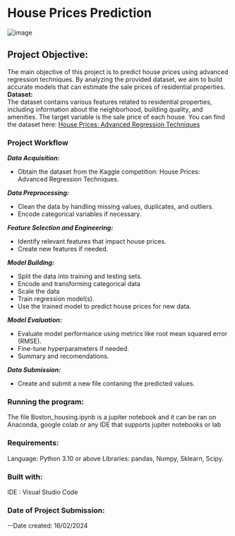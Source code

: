 # House Prices Prediction
![image](https://github.com/Blaqdiana/WiDs-assignment/assets/109005502/00b1b991-e6b4-4250-ac72-c5fd9fc78519)

## Project Objective:
The main objective of this project is to predict house prices using advanced regression techniques. By analyzing the provided 
dataset, we aim to build accurate models that can estimate the sale prices of residential properties.
**Dataset:**  
The dataset contains various features related to residential properties, including information about the neighborhood, 
building quality, and amenities. The target variable is the sale price of each house.
You can find the dataset here: [House Prices: Advanced Regression Techniques](https://www.kaggle.com/c/house-prices-advanced-regression-techniques)

### Project Workflow  
***Data Acquisition:***
  * Obtain the dataset from the Kaggle competition: House Prices: Advanced Regression Techniques.

***Data Preprocessing:***
  * Clean the data by handling missing values, duplicates, and outliers.
  * Encode categorical variables if necessary.

***Feature Selection and Engineering:***
  * Identify relevant features that impact house prices.
  * Create new features if needed.  

***Model Building:***
  * Split the data into training and testing sets.
  * Encode and transforming categorical data
  * Scale the data
  * Train regression model(s).
  * Use the trained model to predict house prices for new data.

***Model Evaluation:***
  * Evaluate model performance using metrics like root mean squared error (RMSE).
  * Fine-tune hyperparameters if needed.
  * Summary and recomendations.

***Data Submission:***
  * Create and submit a new file contaning the predicted values.

### Running the program:
The file Boston_housing.ipynb is a jupiter notebook and it can be ran on Anaconda, google colab or any IDE that supports jupiter notebooks or lab

### Requirements:
Language: Python 3.10 or above Libraries: pandas, Numpy, Sklearn, Scipy.

### Built with:
IDE : Visual Studio Code

### Date of Project Submission:
--Date created: 16/02/2024
